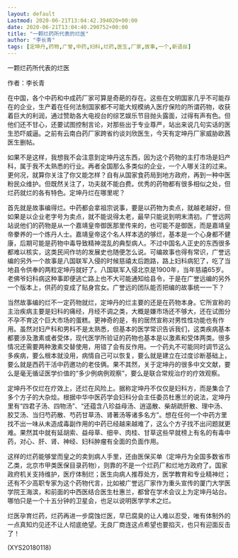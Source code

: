 ```yaml
---
layout: default
Lastmod: 2020-06-21T13:04:42.394020+00:00
date: 2020-06-21T13:04:40.290752+00:00
title: "一颗烂药所代表的烂医"
author: "李长青"
tags: [定坤丹,药物,广誉,中药,妇科,烂药,医生,厂家,故事,一个,新语丝]
---
```


一颗烂药所代表的烂医

作者：李长青

在中国，各个中药和中成药厂家可算是奇葩的存在。这些在文明国家几乎不可能存在的企业，生产着在任何法制国家都不可能大规模纳入医疗保险的所谓药物，收获着巨大的利润，通过赞助各大电视台的综艺娱乐节目抛头露面，过得有声有色。但他们还不甘心，还要试图控制言论，对那些出于专业尊严，站出来说几句实话的医生恐吓威逼。之前有云南白药厂家跨省约谈刘欣医生，今天有定坤丹厂家威胁欧茜医生删帖。

如果不是这样，我想我不会注意到定坤丹这东西，因为这个药物的主打市场是妇产科，属于我不太熟悉的行业。再者全国那么多类似的企业，一个人哪关注的过来。更何况，就算你关注了你又能怎样？自有从国家食药局到地方政府，再到一种中医粉民众维护。但既然关注了，功夫就不能白费。优秀的药物都有很多相似之处，但烂药就烂的各有特色。定坤丹烂在哪里呢？

首先就是故事编得烂。中药都会拿祖宗说事，要是以药物为卖点，就越老越好，但如果是以企业老字号为卖点，就不能说得太老，最早只能说到明末清初。广誉远网站说他们的药物是从一个嘉靖皇帝御医那里传来的，也可能不是御医，而是嘉靖皇帝豢养的一个炼丹人士。嘉靖皇帝这个名人样本选的够烂，基本是一个心身都不健康，后期可能是药物中毒导致精神混乱的典型病人。不过中国名人正史的东西很多都难以核实，这类民间作坊的发展史也随便怎么说。可编故事也得有常识，广誉远编的另外一个故事是八国联军入侵的时候慈禧太后跑路，路上妇科病犯了，吃了当地县令供奉的两粒定坤丹就好了。八国联军入侵北京是1900年，当年慈禧65岁。老佛爷妇科病这种事即便逃亡路上也不大可能通知给县令，于是在广誉远编的另外一个版本上，供药的变成了贴身宫女。广誉远的团队能否把编的故事统一一下？

当然故事编的烂不一定药物就烂，定坤丹的烂主要的还是在药物本身。它所宣称的主治疾病主要是妇科的痛经，月经不调之类，大概是嫌市场还不够大，还在试图分不孕不育这个巨大市场的蛋糕。更神奇的是，有的居然宣称对男性性功能也有作用。虽然对妇产科和男科不是太熟悉，但基本的医学常识告诉我们，这类疾病基本都要涉及激素或者受体，现代医学所验证的药物也基本是以激素和受体两类。很多情况还需要两种激素交替使用，用错了会有反作用。一个药丸不可能同时调节这么多疾病，要么根本就没用，病情自己可以恢复，要么就是建立在过度诊断基础上，要么就是西药干活中药邀功的老伎俩。果不其然，关于定坤丹的很多中文文献，要么是毫无循证医学价值的“多少例病例观察”，要么是联合常规治疗的疗效观察。

定坤丹不仅烂在疗效上，还烂在风险上。据称定坤丹不仅仅是妇科方，而是集合了多个方子的大杂烩。根据中华中医药学会妇科分会主任委员杜惠兰的说法，定坤丹里有“四君子汤、四物汤”、“还蕴含八珍益母汤、逍遥散、柴胡疏肝散、理中汤、胶艾汤、当归芍药散、芍药甘草汤、肾著汤等诸多名方”。想在任何一个中药方里找不出一味从未造成毒副作用的中药已经越来越难了，这么个方子找不出问题就更难。果然其中就有延胡索、益母草、细辛、肉桂、甘草这些早就榜上有名的有毒中药，对心、肝、肾、神经、妇科肿瘤有全面的负面作用。

这样的烂药能够堂而皇之的卖到病人手里，还由医保买单（定坤丹为全国多数省市乙类，北京市甲类医保目录药物），则靠的不是一个烂药厂和烂地方政府了。国家政府机关支持维护，医疗体制烂；医生向病人推荐处方，医学教育和专业精神烂；还有不少高职专家为这个药物代言，比如被广誉远厂家作为重头宣传的厦门大学医学院王海滨，和前面的中西医结合医生杜惠兰，都曾在学术会议上为定坤丹站台。哪怕只是一个十五分钟的卫星会，也足以说明医学学术之烂。

烂医孕育烂药，烂药再进一步腐蚀烂医，早已腐臭的让人难以忍受，唯有体制外的一点真知灼见还不让人彻底绝望。无良厂商连这点希望也要掐灭，也只有迎面反击了！

(XYS20180118)

